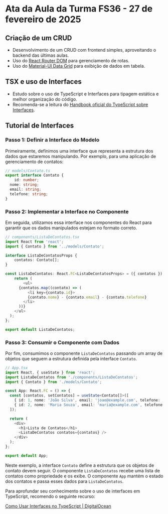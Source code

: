 # Ata da Aula da Turma FS36 - 27 de fevereiro de 2025

## Criação de um CRUD
- Desenvolvimento de um CRUD com frontend simples, aproveitando o backend das últimas aulas.
- Uso do [React Router DOM](https://reactrouter.com/) para gerenciamento de rotas.
- Uso do [Material-UI Data Grid](https://mui.com/components/data-grid/) para exibição de dados em tabela.

## TSX e uso de Interfaces
- Estudo sobre o uso de TypeScript e Interfaces para tipagem estática e melhor organização do código.
- Recomenda-se a leitura do [Handbook oficial do TypeScript sobre Interfaces](https://www.typescriptlang.org/docs/handbook/interfaces.html).

## Tutorial de Interfaces

### Passo 1: Definir a Interface do Modelo

Primeiramente, definimos uma interface que representa a estrutura dos dados que estaremos manipulando. Por exemplo, para uma aplicação de gerenciamento de contatos:

``` typescript
// models/Contato.ts
export interface Contato {
    id: number;
  nome: string;
  email: string;
  telefone: string;
}
```

### Passo 2: Implementar a Interface no Componente

Em seguida, utilizamos essa interface nos componentes do React para garantir que os dados manipulados estejam no formato correto.

``` typescript
// components/ListaDeContatos.tsx
import React from 'react';
import { Contato } from '../models/Contato';

interface ListaDeContatosProps {
    contatos: Contato[];
}

const ListaDeContatos: React.FC<ListaDeContatosProps> = ({ contatos }) => {
    return (
        <ul>
      {contatos.map((contato) => (
          <li key={contato.id}>
          {contato.nome} - {contato.email} - {contato.telefone}
        </li>
      ))}
    </ul>
  );
};

export default ListaDeContatos;
```

### Passo 3: Consumir o Componente com Dados

Por fim, consumimos o componente <code>ListaDeContatos</code> passando um array de objetos que seguem a estrutura definida pela interface <code>Contato</code>.

``` typescript
// App.tsx
import React, { useState } from 'react';
import ListaDeContatos from './components/ListaDeContatos';
import { Contato } from './models/Contato';

const App: React.FC = () => {
  const [contatos, setContatos] = useState<Contato[]>([
    { id: 1, nome: 'João Silva', email: 'joao@example.com', telefone: '1234-5678' },
    { id: 2, nome: 'Maria Souza', email: 'maria@example.com', telefone: '8765-4321' },
  ]);

  return (
    <div>
      <h1>Lista de Contatos</h1>
      <ListaDeContatos contatos={contatos} />
    </div>
  );
};

export default App;
```

Neste exemplo, a interface <code>Contato</code> define a estrutura que os objetos de contato devem seguir. O componente <code>ListaDeContatos</code> recebe uma lista de contatos como propriedade e os exibe. O componente <code>App</code> mantém o estado dos contatos e passa esses dados para <code>ListaDeContatos</code>.

Para aprofundar seu conhecimento sobre o uso de interfaces em TypeScript, recomendo o seguinte recurso:

[Como Usar Interfaces no TypeScript | DigitalOcean](https://www.digitalocean.com/community/tutorials/how-to-use-interfaces-in-typescript)
